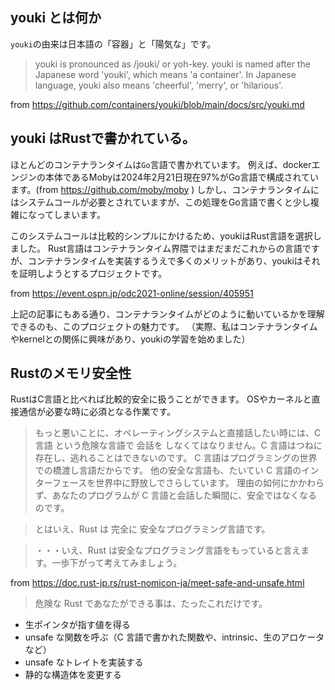 



## youki とは何か

`youki`の由来は日本語の「容器」と「陽気な」です。

> youki is pronounced as /joʊki/ or yoh-key. youki is named after the Japanese word 'youki', which means 'a container'. In Japanese language, youki also means 'cheerful', 'merry', or 'hilarious'.

from https://github.com/containers/youki/blob/main/docs/src/youki.md


## youki はRustで書かれている。

ほとんどのコンテナランタイムは`Go`言語で書かれています。
例えば、dockerエンジンの本体であるMobyは2024年2月21日現在97%がGo言語で構成されています。(from https://github.com/moby/moby )
しかし、コンテナランタイムにはシステムコールが必要とされていますが、この処理をGo言語で書くと少し複雑になってしまいます。

このシステムコールは比較的シンプルにかけるため、youkiはRust言語を選択しました。
Rust言語はコンテナランタイム界隈ではまだまだこれからの言語ですが、コンテナランタイムを実装するうえで多くのメリットがあり、youkiはそれを証明しようとするプロジェクトです。



from https://event.ospn.jp/odc2021-online/session/405951

上記の記事にもある通り、コンテナランタイムがどのように動いているかを理解できるのも、このプロジェクトの魅力です。
（実際、私はコンテナランタイムやkernelとの関係に興味があり、youkiの学習を始めました）


## Rustのメモリ安全性

RustはC言語と比べれば比較的安全に扱うことができます。
OSやカーネルと直接通信が必要な時に必須となる作業です。

> もっと悪いことに、オペレーティングシステムと直接話したい時には、C 言語 という危険な言語で 会話を しなくてはなりません。C 言語はつねに存在し、逃れることはできないのです。 C 言語はプログラミングの世界での橋渡し言語だからです。 他の安全な言語も、たいてい C 言語のインターフェースを世界中に野放しでさらしています。 理由の如何にかかわらず、あなたのプログラムが C 言語と会話した瞬間に、安全ではなくなるのです。

> とはいえ、Rust は 完全に 安全なプログラミング言語です。

> ・・・いえ、Rust は安全なプログラミング言語をもっていると言えます。一歩下がって考えてみましょう。

from https://doc.rust-jp.rs/rust-nomicon-ja/meet-safe-and-unsafe.html


> 危険な Rust であなたができる事は、たったこれだけです。

- 生ポインタが指す値を得る
- unsafe な関数を呼ぶ（C 言語で書かれた関数や、intrinsic、生のアロケータなど）
- unsafe なトレイトを実装する
- 静的な構造体を変更する
























